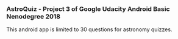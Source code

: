 ### AstroQuiz - Project 3 of Google Udacity Android Basic Nenodegree 2018
This android app is limited to 30 questions for astronomy quizzes.
